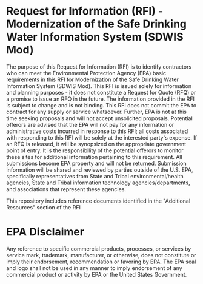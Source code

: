 # Request for Information (RFI) - Modernization of the Safe Drinking Water Information System (SDWIS Mod) 
The purpose of this Request for Information (RFI) is to identify contractors who can meet the Environmental Protection Agency (EPA) basic requirements in this RFI for Modernization of the Safe Drinking Water Information System (SDWIS Mod). 
This RFI is issued solely for information and planning purposes - it does not constitute a Request for Quote (RFQ) or a promise to issue an RFQ in the future. The information provided in the RFI is subject to change and is not binding. This RFI does not commit the EPA to contract for any supply or service whatsoever. Further, EPA is not at this time seeking proposals and will not accept unsolicited proposals. Potential offerors are advised that the EPA will not pay for any information or administrative costs incurred in response to this RFI; all costs associated with responding to this RFI will be solely at the interested party's expense. If an RFQ is released, it will be synopsized on the appropriate government point of entry. It is the responsibility of the potential offerors to monitor these sites for additional information pertaining to this requirement. All submissions become EPA property and will not be returned. Submission information will be shared and reviewed by parties outside of the U.S. EPA, specifically representatives from State and Tribal environmental/health agencies, State and Tribal information technology agencies/departments, and associations that represent these agencies. 

This repository includes reference documents identified in the "Additional Resources" section of the RFI

# EPA Disclaimer 
Any reference to specific commercial products, processes, or services by service mark, trademark, manufacturer, or otherwise, does not constitute or imply their endorsement, recommendation or favoring by EPA. The EPA seal and logo shall not be used in any manner to imply endorsement of any commercial product or activity by EPA or the United States Government.
